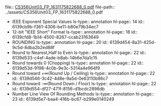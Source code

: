 file:: [CS356Unit03_FP_1631175822688_0.pdf](../assets/CS356Unit03_FP_1631175822688_0.pdf)
file-path:: ../assets/CS356Unit03_FP_1631175822688_0.pdf

- IEEE Exponent Special Values
  ls-type:: annotation
  hl-page:: 14
  id:: 6139cb9b-f361-4306-be11-b80e79b34ec7
- 12-bit "IEEE Short" Format
  ls-type:: annotation
  hl-page:: 18
  id:: 6139cfd8-1b14-4500-8267-ccab23163649
- ROUNDING
  ls-type:: annotation
  hl-page:: 20
  id:: 6139d454-8a31-425d-9c5d-8dba2b2ed88f
- Round to Nearest,Half to Even
  ls-type:: annotation
  hl-page:: 22
  id:: 6139d533-c4ef-4ade-b8ab-14b6e7da1c15
- Round towards 0 (Chopping)
  ls-type:: annotation
  hl-page:: 22
  id:: 6139d53d-9198-4c0b-9e3c-5314a4e964f9
- Round toward +∞(Round Up / Ceiling)
  ls-type:: annotation
  hl-page:: 22
  id:: 6139d546-3c42-4d8e-9a5d-0e63110b86c7
- Round toward -∞(Round Down / Floor)
  ls-type:: annotation
  hl-page:: 22
  id:: 6139d554-df27-471f-8156-d1bcdc2898db
- Number Line View Of Rounding Methods
  ls-type:: annotation
  hl-page:: 23
  id:: 6139d5e7-baa4-416b-bc67-b299e0140249